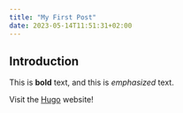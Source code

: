 ```yaml
---
title: "My First Post"
date: 2023-05-14T11:51:31+02:00
---
```


## Introduction

This is **bold** text, and this is *emphasized* text.

Visit the [Hugo](https://gohugo.io) website!
